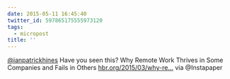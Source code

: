 ```yaml
---
date: 2015-05-11 16:45:40
twitter_id: 597865175555973120
tags:
  - micropost
title: ''
---
```


[@ianpatrickhines](https://twitter.com/ianpatrickhines) Have you seen this? Why Remote Work Thrives in Some Companies and Fails in Others [hbr.org/2015/03/why-re…](https://hbr.org/2015/03/why-remote-work-thrives-in-some-companies-and-fails-in-others) via @Instapaper

